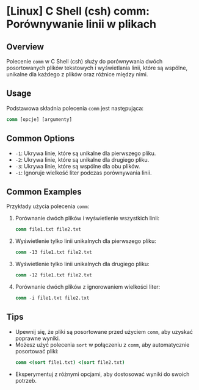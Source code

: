 # [Linux] C Shell (csh) comm: Porównywanie linii w plikach

## Overview
Polecenie `comm` w C Shell (csh) służy do porównywania dwóch posortowanych plików tekstowych i wyświetlania linii, które są wspólne, unikalne dla każdego z plików oraz różnice między nimi.

## Usage
Podstawowa składnia polecenia `comm` jest następująca:

```csh
comm [opcje] [argumenty]
```

## Common Options
- `-1`: Ukrywa linie, które są unikalne dla pierwszego pliku.
- `-2`: Ukrywa linie, które są unikalne dla drugiego pliku.
- `-3`: Ukrywa linie, które są wspólne dla obu plików.
- `-i`: Ignoruje wielkość liter podczas porównywania linii.

## Common Examples
Przykłady użycia polecenia `comm`:

1. Porównanie dwóch plików i wyświetlenie wszystkich linii:
   ```csh
   comm file1.txt file2.txt
   ```

2. Wyświetlenie tylko linii unikalnych dla pierwszego pliku:
   ```csh
   comm -13 file1.txt file2.txt
   ```

3. Wyświetlenie tylko linii unikalnych dla drugiego pliku:
   ```csh
   comm -12 file1.txt file2.txt
   ```

4. Porównanie dwóch plików z ignorowaniem wielkości liter:
   ```csh
   comm -i file1.txt file2.txt
   ```

## Tips
- Upewnij się, że pliki są posortowane przed użyciem `comm`, aby uzyskać poprawne wyniki.
- Możesz użyć polecenia `sort` w połączeniu z `comm`, aby automatycznie posortować pliki:
  ```csh
  comm <(sort file1.txt) <(sort file2.txt)
  ```
- Eksperymentuj z różnymi opcjami, aby dostosować wyniki do swoich potrzeb.